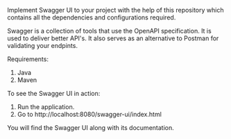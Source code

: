 Implement Swagger UI to your project with the help of this repository which contains all the dependencies and configurations required.

Swagger is a collection of tools that use the OpenAPI specification. It is used to deliver better API's.
It also serves as an alternative to Postman for validating your endpints.

Requirements:
1. Java
2. Maven

To see the Swagger UI in action:
  1. Run the application.
  2. Go to http://localhost:8080/swagger-ui/index.html

You will find the Swagger UI along with its documentation.
